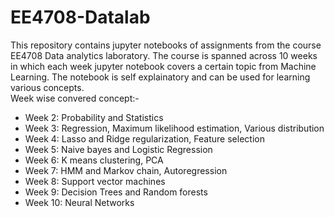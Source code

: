 # EE4708-Datalab
This repository contains jupyter notebooks of assignments from the course EE4708 Data analytics laboratory. The course is spanned across 10 weeks in which each week jupyter notebook covers a certain topic from Machine Learning. The notebook is self explainatory and can be used for learning various concepts.    
Week wise convered concept:-   
- Week 2: Probability and Statistics
- Week 3: Regression, Maximum likelihood estimation, Various distribution
- Week 4: Lasso and Ridge regularization, Feature selection
- Week 5: Naive bayes and Logistic Regression
- Week 6: K means clustering, PCA
- Week 7: HMM and Markov chain, Autoregression
- Week 8: Support vector machines
- Week 9: Decision Trees and Random forests
- Week 10: Neural Networks
